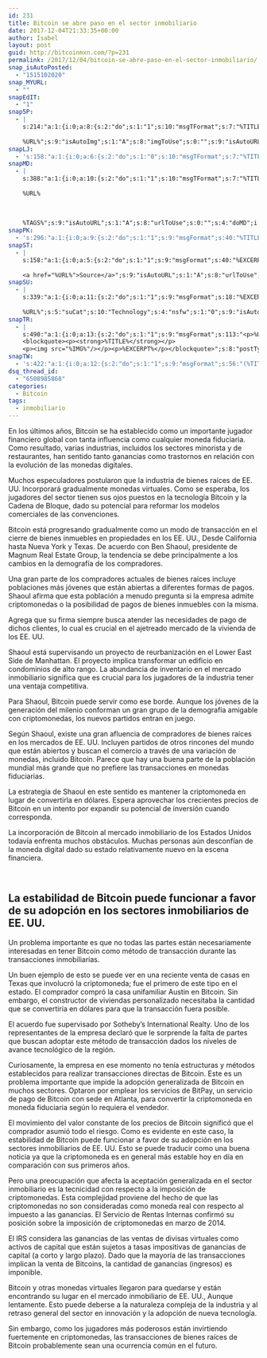 ```yaml
---
id: 231
title: Bitcoin se abre paso en el sector inmobiliario
date: 2017-12-04T21:33:35+00:00
author: Isabel
layout: post
guid: http://bitcoinmxn.com/?p=231
permalink: /2017/12/04/bitcoin-se-abre-paso-en-el-sector-inmobiliario/
snap_isAutoPosted:
  - "1515102020"
snap_MYURL:
  - ""
snapEdIT:
  - "1"
snap5P:
  - |
    s:214:"a:1:{i:0;a:8:{s:2:"do";s:1:"1";s:10:"msgTFormat";s:7:"%TITLE%";s:9:"msgFormat";s:18:"%EXCERPT%
    
    %URL%";s:9:"isAutoImg";s:1:"A";s:8:"imgToUse";s:0:"";s:9:"isAutoURL";s:1:"A";s:8:"urlToUse";s:0:"";s:4:"do5P";i:0;}}";
snapLJ:
  - 's:158:"a:1:{i:0;a:6:{s:2:"do";s:1:"0";s:10:"msgTFormat";s:7:"%TITLE%";s:9:"msgFormat";s:9:"%EXCERPT%";s:9:"isAutoURL";s:1:"A";s:8:"urlToUse";s:0:"";s:4:"doLJ";i:0;}}";'
snapMD:
  - |
    s:388:"a:1:{i:0;a:10:{s:2:"do";s:1:"1";s:10:"msgTFormat";s:7:"%TITLE%";s:9:"msgFormat";s:32:"%EXCERPT%
    
    %URL%
    
    
    
    %TAGS%";s:9:"isAutoURL";s:1:"A";s:8:"urlToUse";s:0:"";s:4:"doMD";i:0;s:8:"isPosted";s:1:"1";s:4:"pgID";s:12:"43e8f7f5699c";s:7:"postURL";s:90:"https://medium.com/@BitcoinMXN/bitcoin-se-abre-paso-en-el-sector-inmobiliario-43e8f7f5699c";s:5:"pDate";s:19:"2018-01-04 21:39:56";}}";
snapPK:
  - 's:296:"a:1:{i:0;a:9:{s:2:"do";s:1:"1";s:9:"msgFormat";s:40:"%TITLE% - %URL% #bitcoin #mexico #crypto";s:9:"isAutoURL";s:1:"A";s:8:"urlToUse";s:0:"";s:4:"doPK";i:0;s:8:"isPosted";s:1:"1";s:4:"pgID";i:1365467563;s:7:"postURL";s:30:"https://www.plurk.com/p/mkypij";s:5:"pDate";s:19:"2018-01-04 21:39:59";}}";'
snapST:
  - |
    s:158:"a:1:{i:0;a:5:{s:2:"do";s:1:"1";s:9:"msgFormat";s:40:"%EXCERPT%
    
    <a href="%URL%">Source</a>";s:9:"isAutoURL";s:1:"A";s:8:"urlToUse";s:0:"";s:4:"doST";i:0;}}";
snapSU:
  - |
    s:339:"a:1:{i:0;a:11:{s:2:"do";s:1:"1";s:9:"msgFormat";s:18:"%EXCERPT%
    
    %URL%";s:5:"suCat";s:10:"Technology";s:4:"nsfw";s:1:"0";s:9:"isAutoURL";s:1:"A";s:8:"urlToUse";s:0:"";s:4:"doSU";i:0;s:8:"isPosted";s:1:"1";s:4:"pgID";s:6:"33wGFn";s:7:"postURL";s:45:"http://www.stumbleupon.com/su/33wGFn/comments";s:5:"pDate";s:19:"2018-01-04 21:40:18";}}";
snapTR:
  - |
    s:490:"a:1:{i:0;a:13:{s:2:"do";s:1:"1";s:9:"msgFormat";s:113:"<p>%URL%</p>
    <blockquote><p><strong>%TITLE%</strong></p>
    <p><img src="%IMG%"/></p><p>%EXCERPT%</p></blockquote>";s:8:"postType";s:1:"T";s:10:"msgTFormat";s:7:"%TITLE%";s:9:"isAutoImg";s:1:"A";s:8:"imgToUse";s:0:"";s:9:"isAutoURL";s:1:"A";s:8:"urlToUse";s:0:"";s:4:"doTR";i:0;s:8:"isPosted";s:1:"1";s:4:"pgID";i:169318849963;s:7:"postURL";s:46:"http://bitcoinmxn.tumblr.com/post/169318849963";s:5:"pDate";s:19:"2018-01-04 21:40:20";}}";
snapTW:
  - 's:422:"a:1:{i:0;a:12:{s:2:"do";s:1:"1";s:9:"msgFormat";s:56:"(%TITLE%) - %URL% #bitcoinmxn #espanolbitcoin #bitcoinla";s:8:"attchImg";s:1:"1";s:9:"isAutoImg";s:1:"A";s:8:"imgToUse";s:0:"";s:9:"isAutoURL";s:1:"A";s:8:"urlToUse";s:0:"";s:4:"doTW";i:0;s:8:"isPosted";s:1:"1";s:4:"pgID";s:18:"949032785150390272";s:7:"postURL";s:57:"https://twitter.com/mxn_bitcoin/status/949032785150390272";s:5:"pDate";s:19:"2018-01-04 21:40:22";}}";'
dsq_thread_id:
  - "6508985868"
categories:
  - Bitcoin
tags:
  - inmobiliario
---
```

En los últimos años, Bitcoin se ha establecido como un importante jugador financiero global con tanta influencia como cualquier moneda fiduciaria. Como resultado, varias industrias, incluidos los sectores minorista y de restaurantes, han sentido tanto ganancias como trastornos en relación con la evolución de las monedas digitales.

Muchos especuladores postularon que la industria de bienes raíces de EE. UU. Incorporará gradualmente monedas virtuales. Como se esperaba, los jugadores del sector tienen sus ojos puestos en la tecnología Bitcoin y la Cadena de Bloque, dado su potencial para reformar los modelos comerciales de las convenciones.

Bitcoin está progresando gradualmente como un modo de transacción en el cierre de bienes inmuebles en propiedades en los EE. UU., Desde California hasta Nueva York y Texas. De acuerdo con Ben Shaoul, presidente de Magnum Real Estate Group, la tendencia se debe principalmente a los cambios en la demografía de los compradores.

Una gran parte de los compradores actuales de bienes raíces incluye poblaciones más jóvenes que están abiertas a diferentes formas de pagos. Shaoul afirma que esta población a menudo pregunta si la empresa admite criptomonedas o la posibilidad de pagos de bienes inmuebles con la misma.

Agrega que su firma siempre busca atender las necesidades de pago de dichos clientes, lo cual es crucial en el ajetreado mercado de la vivienda de los EE. UU.

Shaoul está supervisando un proyecto de reurbanización en el Lower East Side de Manhattan. El proyecto implica transformar un edificio en condominios de alto rango. La abundancia de inventario en el mercado inmobiliario significa que es crucial para los jugadores de la industria tener una ventaja competitiva.

Para Shaoul, Bitcoin puede servir como ese borde. Aunque los jóvenes de la generación del milenio conforman un gran grupo de la demografía amigable con criptomonedas, los nuevos partidos entran en juego.

Según Shaoul, existe una gran afluencia de compradores de bienes raíces en los mercados de EE. UU. Incluyen partidos de otros rincones del mundo que están abiertos y buscan el comercio a través de una variación de monedas, incluido Bitcoin. Parece que hay una buena parte de la población mundial más grande que no prefiere las transacciones en monedas fiduciarias.

La estrategia de Shaoul en este sentido es mantener la criptomoneda en lugar de convertirla en dólares. Espera aprovechar los crecientes precios de Bitcoin en un intento por expandir su potencial de inversión cuando corresponda.

La incorporación de Bitcoin al mercado inmobiliario de los Estados Unidos todavía enfrenta muchos obstáculos. Muchas personas aún desconfían de la moneda digital dado su estado relativamente nuevo en la escena financiera.

&nbsp;

## La estabilidad de Bitcoin puede funcionar a favor de su adopción en los sectores inmobiliarios de EE. UU.

Un problema importante es que no todas las partes están necesariamente interesadas en tener Bitcoin como método de transacción durante las transacciones inmobiliarias.

Un buen ejemplo de esto se puede ver en una reciente venta de casas en Texas que involucró la criptomoneda; fue el primero de este tipo en el estado. El comprador compró la casa unifamiliar Austin en Bitcoin. Sin embargo, el constructor de viviendas personalizado necesitaba la cantidad que se convertiría en dólares para que la transacción fuera posible.

El acuerdo fue supervisado por Sotheby&#8217;s International Realty. Uno de los representantes de la empresa declaró que le sorprende la falta de partes que buscan adoptar este método de transacción dados los niveles de avance tecnológico de la región.

Curiosamente, la empresa en ese momento no tenía estructuras y métodos establecidos para realizar transacciones directas de Bitcoin. Este es un problema importante que impide la adopción generalizada de Bitcoin en muchos sectores. Optaron por emplear los servicios de BitPay, un servicio de pago de Bitcoin con sede en Atlanta, para convertir la criptomoneda en moneda fiduciaria según lo requiera el vendedor.

El movimiento del valor constante de los precios de Bitcoin significó que el comprador asumió todo el riesgo. Como es evidente en este caso, la estabilidad de Bitcoin puede funcionar a favor de su adopción en los sectores inmobiliarios de EE. UU. Esto se puede traducir como una buena noticia ya que la criptomoneda es en general más estable hoy en día en comparación con sus primeros años.

Pero una preocupación que afecta la aceptación generalizada en el sector inmobiliario es la tecnicidad con respecto a la imposición de criptomonedas. Esta complejidad proviene del hecho de que las criptomonedas no son consideradas como moneda real con respecto al impuesto a las ganancias. El Servicio de Rentas Internas confirmó su posición sobre la imposición de criptomonedas en marzo de 2014.

El IRS considera las ganancias de las ventas de divisas virtuales como activos de capital que están sujetos a tasas impositivas de ganancias de capital (a corto y largo plazo). Dado que la mayoría de las transacciones implican la venta de Bitcoins, la cantidad de ganancias (ingresos) es imponible.

Bitcoin y otras monedas virtuales llegaron para quedarse y están encontrando su lugar en el mercado inmobiliario de EE. UU., Aunque lentamente. Esto puede deberse a la naturaleza compleja de la industria y al retraso general del sector en innovación y la adopción de nueva tecnología.

Sin embargo, como los jugadores más poderosos están invirtiendo fuertemente en criptomonedas, las transacciones de bienes raíces de Bitcoin probablemente sean una ocurrencia común en el futuro.